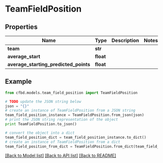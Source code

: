 # TeamFieldPosition


## Properties
Name | Type | Description | Notes
------------ | ------------- | ------------- | -------------
**team** | **str** |  | 
**average_start** | **float** |  | 
**average_starting_predicted_points** | **float** |  | 

## Example

```python
from cfbd.models.team_field_position import TeamFieldPosition

# TODO update the JSON string below
json = "{}"
# create an instance of TeamFieldPosition from a JSON string
team_field_position_instance = TeamFieldPosition.from_json(json)
# print the JSON string representation of the object
print TeamFieldPosition.to_json()

# convert the object into a dict
team_field_position_dict = team_field_position_instance.to_dict()
# create an instance of TeamFieldPosition from a dict
team_field_position_from_dict = TeamFieldPosition.from_dict(team_field_position_dict)
```
[[Back to Model list]](../README.md#documentation-for-models) [[Back to API list]](../README.md#documentation-for-api-endpoints) [[Back to README]](../README.md)


